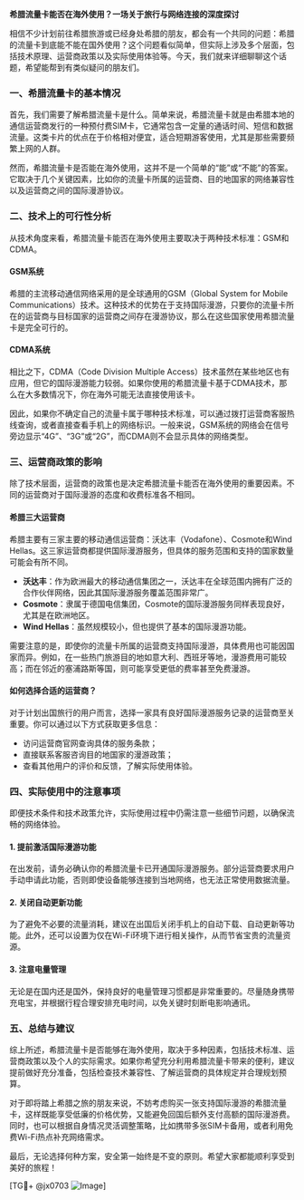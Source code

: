 **希腊流量卡能否在海外使用？一场关于旅行与网络连接的深度探讨**

相信不少计划前往希腊旅游或已经身处希腊的朋友，都会有一个共同的问题：希腊的流量卡到底能不能在国外使用？这个问题看似简单，但实际上涉及多个层面，包括技术原理、运营商政策以及实际使用体验等。今天，我们就来详细聊聊这个话题，希望能帮到有类似疑问的朋友们。

### 一、希腊流量卡的基本情况

首先，我们需要了解希腊流量卡是什么。简单来说，希腊流量卡就是由希腊本地的通信运营商发行的一种预付费SIM卡，它通常包含一定量的通话时间、短信和数据流量。这类卡片的优点在于价格相对便宜，适合短期游客使用，尤其是那些需要频繁上网的人群。

然而，希腊流量卡是否能在海外使用，这并不是一个简单的“能”或“不能”的答案。它取决于几个关键因素，比如你的流量卡所属的运营商、目的地国家的网络兼容性以及运营商之间的国际漫游协议。

### 二、技术上的可行性分析

从技术角度来看，希腊流量卡能否在海外使用主要取决于两种技术标准：GSM和CDMA。

#### GSM系统
希腊的主流移动通信网络采用的是全球通用的GSM（Global System for Mobile Communications）技术。这种技术的优势在于支持国际漫游，只要你的流量卡所在的运营商与目标国家的运营商之间存在漫游协议，那么在这些国家使用希腊流量卡是完全可行的。

#### CDMA系统
相比之下，CDMA（Code Division Multiple Access）技术虽然在某些地区也有应用，但它的国际漫游能力较弱。如果你使用的希腊流量卡基于CDMA技术，那么在大多数情况下，你在海外可能无法直接使用该卡。

因此，如果你不确定自己的流量卡属于哪种技术标准，可以通过拨打运营商客服热线查询，或者直接查看手机上的网络标识。一般来说，GSM系统的网络会在信号旁边显示“4G”、“3G”或“2G”，而CDMA则不会显示具体的网络类型。

### 三、运营商政策的影响

除了技术层面，运营商的政策也是决定希腊流量卡能否在海外使用的重要因素。不同的运营商对于国际漫游的态度和收费标准各不相同。

#### 希腊三大运营商
希腊主要有三家主要的移动通信运营商：沃达丰（Vodafone）、Cosmote和Wind Hellas。这三家运营商都提供国际漫游服务，但具体的服务范围和支持的国家数量可能会有所不同。

- **沃达丰**：作为欧洲最大的移动通信集团之一，沃达丰在全球范围内拥有广泛的合作伙伴网络，因此其国际漫游服务覆盖范围非常广。
- **Cosmote**：隶属于德国电信集团，Cosmote的国际漫游服务同样表现良好，尤其是在欧洲地区。
- **Wind Hellas**：虽然规模较小，但也提供了基本的国际漫游功能。

需要注意的是，即使你的流量卡所属的运营商支持国际漫游，具体费用也可能因国家而异。例如，在一些热门旅游目的地如意大利、西班牙等地，漫游费用可能较高；而在邻近的塞浦路斯等国，则可能享受更低的费率甚至免费漫游。

#### 如何选择合适的运营商？
对于计划出国旅行的用户而言，选择一家具有良好国际漫游服务记录的运营商至关重要。你可以通过以下方式获取更多信息：
- 访问运营商官网查询具体的服务条款；
- 直接联系客服咨询目的地国家的漫游政策；
- 查看其他用户的评价和反馈，了解实际使用体验。

### 四、实际使用中的注意事项

即便技术条件和技术政策允许，实际使用过程中仍需注意一些细节问题，以确保流畅的网络体验。

#### 1. 提前激活国际漫游功能
在出发前，请务必确认你的希腊流量卡已开通国际漫游服务。部分运营商要求用户手动申请此功能，否则即使设备能够连接到当地网络，也无法正常使用数据流量。

#### 2. 关闭自动更新功能
为了避免不必要的流量消耗，建议在出国后关闭手机上的自动下载、自动更新等功能。此外，还可以设置为仅在Wi-Fi环境下进行相关操作，从而节省宝贵的流量资源。

#### 3. 注意电量管理
无论是在国内还是国外，保持良好的电量管理习惯都是非常重要的。尽量随身携带充电宝，并根据行程合理安排充电时间，以免关键时刻断电影响通讯。

### 五、总结与建议

综上所述，希腊流量卡是否能够在海外使用，取决于多种因素，包括技术标准、运营商政策以及个人的实际需求。如果你希望充分利用希腊流量卡带来的便利，建议提前做好充分准备，包括检查技术兼容性、了解运营商的具体规定并合理规划预算。

对于即将踏上希腊之旅的朋友来说，不妨考虑购买一张支持国际漫游的希腊流量卡，这样既能享受低廉的价格优势，又能避免回国后额外支付高额的国际漫游费。同时，也可以根据自身情况灵活调整策略，比如携带多张SIM卡备用，或者利用免费Wi-Fi热点补充网络需求。

最后，无论选择何种方案，安全第一始终是不变的原则。希望大家都能顺利享受到美好的旅程！

[TG💪+ @jx0703 ![Image](https://github.com/user-attachments/assets/dbca1d08-cadb-493c-b0ec-ad6f7a83f270)]